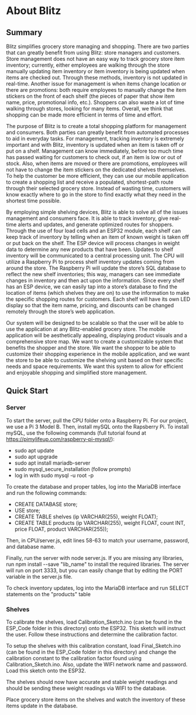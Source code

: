 # About Blitz

## Summary

Blitz simplifies grocery store managing and shopping. There are two parties that can greatly benefit from using Blitz: store managers and customers. Store management does not have an easy way to track grocery store item inventory; currently, either employees are walking through the store manually updating item inventory or item inventory is being updated when items are checked out. Through these methods, inventory is not updated in real-time. Another issue for management is when items change location or there are promotions: both require employees to manually change the item stickers on the front of each shelf (the pieces of paper that show item name, price, promotional info, etc.). Shoppers can also waste a lot of time walking through stores, looking for many items. Overall, we think that shopping can be made more efficient in terms of time and effort.

The purpose of Blitz is to create a total shopping platform for management and consumers. Both parties can greatly benefit from automated processes to aid in everyday tasks. For management, tracking inventory is extremely important and with Blitz, inventory is updated when an item is taken off or put on a shelf. Management can know immediately, before too much time has passed waiting for customers to check out, if an item is low or out of stock. Also, when items are moved or there are promotions, employees will not have to change the item stickers on the dedicated shelves themselves. To help the customer be more efficient, they can use our mobile application to create a shopping list and receive a populated, shortest-path route through their selected grocery store. Instead of wasting time, customers will know exactly where to go in the store to find exactly what they need in the shortest time possible. 

By employing simple shelving devices, Blitz is able to solve all of the issues management and consumers face. It is able to track inventory, give real-time alerts and updates, and generate optimized routes for shoppers. Through the use of four load cells and an ESP32 module, each shelf can keep track of inventory by telling when an item of known weight is taken off or put back on the shelf. The ESP device will process changes in weight data to determine any new products that have been. Updates to shelf inventory will be communicated to a central processing unit. The CPU will utilize a Raspberry Pi to process shelf inventory updates coming from around the store. The Raspberry Pi will update the store’s SQL database to reflect the new shelf inventories; this way, managers can see immediate changes in inventory and then act upon the information. Since every shelf has an ESP device, we can easily tap into a store’s database to find the location of items (which shelves they are on) to use the information to make the specific shopping routes for customers. Each shelf will have its own LED display so that the item name, pricing, and discounts can be changed remotely through the store’s web application.  

Our system will be designed to be scalable so that the user will be able to use the application at any Blitz-enabled grocery store. The mobile application will be aesthetically appealing, displaying product visuals and a comprehensive store map. We want to create a customizable system that benefits the shopper and the store. We want the shopper to be able to customize their shopping experience in the mobile application, and we want the store to be able to customize the shelving unit based on their specific needs and space requirements. We want this system to allow for efficient and enjoyable shopping and simplified store management.

## Quick Start

### Server

To start the server, pull the CPU folder onto a Raspberry Pi.  For our project, we use a Pi 3 Model B.  Then, install mySQL onto the Rapsberry Pi.  To install mySQL, use the following commands (full tutorial found at https://pimylifeup.com/raspberry-pi-mysql/):

- sudo apt update
- sudo apt upgrade
- sudo apt install mariadb-server
- sudo mysql_secure_installation (follow prompts)
- log in with sudo mysql -u root -p

To create the database and proper tables, log into the MariaDB interface and run the following commands:

- CREATE DATABASE store;
- USE store;
- CREATE TABLE shelves (ip VARCHAR(255), weight FLOAT);
- CREATE TABLE products (ip VARCHAR(255), weight FLOAT, count INT, price FLOAT, product VARCHAR(255));

Then, in CPU/server.js, edit lines 58-63 to match your username, password, and database name. 

Finally, run the server with node server.js.  If you are missing any libraries, run npm install --save "lib_name" to install the required libraries.  The server will run on port 3333, but you can easily change that by editing the PORT variable in the server.js file. 

To check inventory updates, log into the MariaDB interface and run SELECT statements on the "products" table

### Shelves

To calibrate the shelves, load Calibration_Sketch.ino (can be found in the ESP_Code folder in this directory) onto the ESP32. This sketch will instruct the user. Follow these instructions and determine the calibration factor. 

To setup the shelves with this calibration constant, load Final_Sketch.ino (can be found in the ESP_Code folder in this directory) and change the calibration constant to the calibration factor found using Calibration_Sketch.ino. Also, update the WIFI network name and password. Load this sketch onto the ESP32.

The shelves should now have accurate and stable weight readings and should be sending these weight readings via WIFI to the database.

Place grocery store items on the shelves and watch the inventory of these items update in the database.



